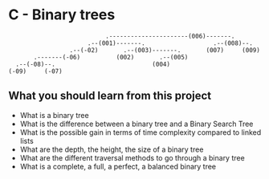 # C - Binary trees
```
                           .----------------------(006)-------.
                      .--(001)-------.                   .--(008)--.
                 .--(-02)       .--(003)-------.       (007)     (009)
       .-------(-06)          (002)       .--(005)
  .--(-08)--.                           (004)
(-09)     (-07)
```

## What you should learn from this project

  * What is a binary tree
  * What is the difference between a binary tree and a Binary Search Tree
  * What is the possible gain in terms of time complexity compared to linked lists
  * What are the depth, the height, the size of a binary tree
  * What are the different traversal methods to go through a binary tree
  * What is a complete, a full, a perfect, a balanced binary tree
